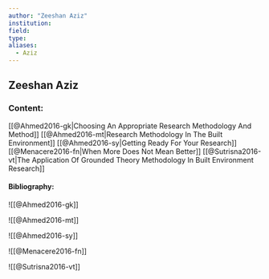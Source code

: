 ```yaml
---
author: "Zeeshan Aziz"
institution:
field:
type:
aliases:
  - Aziz
---
```


## Zeeshan Aziz

### Content:
[[@Ahmed2016-gk|Choosing An Appropriate Research Methodology And Method]]
[[@Ahmed2016-mt|Research Methodology In The Built Environment]]
[[@Ahmed2016-sy|Getting Ready For Your Research]]
[[@Menacere2016-fn|When More Does Not Mean Better]]
[[@Sutrisna2016-vt|The Application Of Grounded Theory Methodology In Built Environment Research]]

#### Bibliography:

![[@Ahmed2016-gk]]

![[@Ahmed2016-mt]]

![[@Ahmed2016-sy]]

![[@Menacere2016-fn]]

![[@Sutrisna2016-vt]]